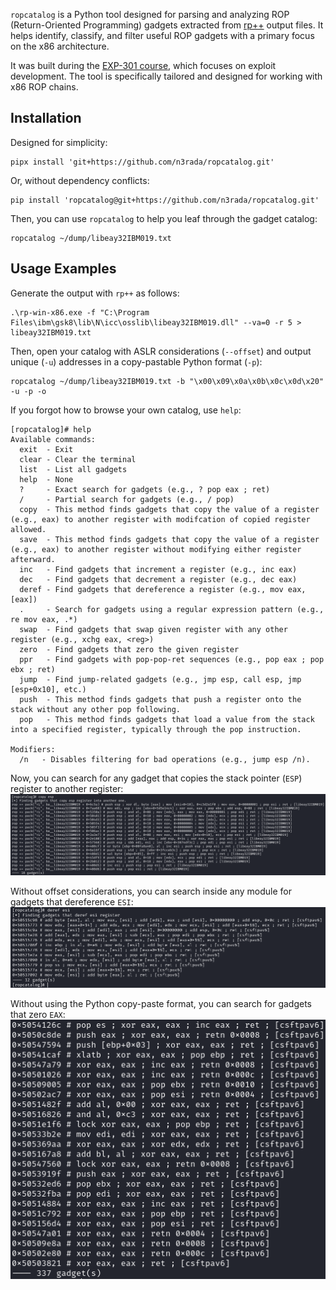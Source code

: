 
`ropcatalog` is a Python tool designed for parsing and analyzing ROP (Return-Oriented Programming) gadgets extracted from [rp++](https://github.com/0vercl0k/rp) output files. It helps identify, classify, and filter useful ROP gadgets with a primary focus on the x86 architecture.

It was built during the [EXP-301 course](https://www.offsec.com/courses/exp-301/), which focuses on exploit development. The tool is specifically tailored and designed for working with x86 ROP chains.

## Installation
Designed for simplicity:

```shell
pipx install 'git+https://github.com/n3rada/ropcatalog.git'
```

Or, without dependency conflicts:
```shell
pip install 'ropcatalog@git+https://github.com/n3rada/ropcatalog.git'
```

Then, you can use `ropcatalog` to help you leaf through the gadget catalog:

```shell
ropcatalog ~/dump/libeay32IBM019.txt
```

## Usage Examples

Generate the output with `rp++` as follows:
```shell
.\rp-win-x86.exe -f "C:\Program Files\ibm\gsk8\lib\N\icc\osslib\libeay32IBM019.dll" --va=0 -r 5 > libeay32IBM019.txt
```
Then, open your catalog with ASLR considerations (`--offset`) and output unique (`-u`) addresses in a copy-pastable Python format (`-p`):
```shell
ropcatalog ~/dump/libeay32IBM019.txt -b "\x00\x09\x0a\x0b\x0c\x0d\x20" -u -p -o
```

If you forgot how to browse your own catalog, use `help`:
```shell
[ropcatalog]# help
Available commands:
  exit  - Exit
  clear - Clear the terminal
  list  - List all gadgets
  help  - None
  ?     - Exact search for gadgets (e.g., ? pop eax ; ret)
  /     - Partial search for gadgets (e.g., / pop)
  copy  - This method finds gadgets that copy the value of a register (e.g., eax) to another register with modifcation of copied register allowed.
  save  - This method finds gadgets that copy the value of a register (e.g., eax) to another register without modifying either register afterward.
  inc   - Find gadgets that increment a register (e.g., inc eax)
  dec   - Find gadgets that decrement a register (e.g., dec eax)
  deref - Find gadgets that dereference a register (e.g., mov eax, [eax])
  .     - Search for gadgets using a regular expression pattern (e.g., re mov eax, .*)
  swap  - Find gadgets that swap given register with any other register (e.g., xchg eax, <reg>)
  zero  - Find gadgets that zero the given register
  ppr   - Find gadgets with pop-pop-ret sequences (e.g., pop eax ; pop ebx ; ret)
  jump  - Find jump-related gadgets (e.g., jmp esp, call esp, jmp [esp+0x10], etc.)
  push  - This method finds gadgets that push a register onto the stack without any other pop following.
  pop   - This method finds gadgets that load a value from the stack into a specified register, typically through the pop instruction.

Modifiers:
  /n   - Disables filtering for bad operations (e.g., jump esp /n).

```

Now, you can search for any gadget that copies the stack pointer (`ESP`) register to another register:
![copy_esp_ASLR](./images/copy_esp_ASLR.png)


Without offset considerations, you can search inside any module for gadgets that dereference `ESI`:
![deref_esi](./images/deref_esi.png)


Without using the Python copy-paste format, you can search for gadgets that zero `EAX`:
![zero_eax](./images/zero_eax.png)
